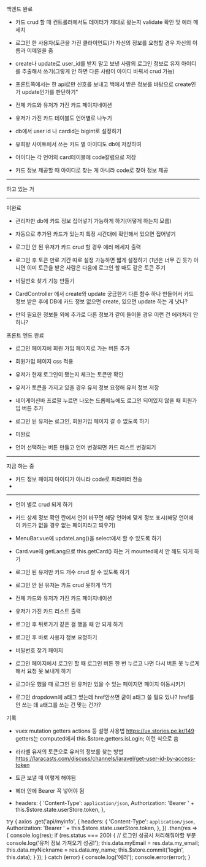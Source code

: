백엔드
완료

- 카드 crud 할 때 컨트롤러에서도 데이터가 제대로 왔는지 validate 확인 및 에러 메세지
- 로그인 한 사용자(토큰을 가진 클라이언트)가 자신의 정보를 요청할 경우 자신의 이름과 이메일을 줌

- create나 update로 user_id를 받지 말고 보낸 사람의 로그인 정보로 유저 아이디를 추출해서 쓰기(그렇게 안 하면 다른 사람이 아이디 바꿔서 crud 가능)
- 프론트쪽에서는 한 api로만 신호를 보내고
  백에서 받은 정보를 바탕으로 create인가 update인가를 판단하기"

- 전체 카드와 유저가 가진 카드 페이지네이션

- 유저가 가진 카드 테이블도 언어별로 나누기

- db에서 user id 나 cardid는 bigint로 설정하기

- 유희왕 사이트에서 쓰는 카드 별 아이디도 db에 저장하여
- 아이디는 각 언어의 card테이블에 code칼럼으로 저장
- 카드 정보 제공할 때 아이디로 찾는 게 아니라 code로 찾아 정보 제공

---

하고 있는 거

---

미완료

- 관리자만 db에 카드 정보 집어넣기 가능하게 하기(어떻게 하는지 모름)
- 자동으로 추가된 카드가 있는지 특정 시간대에 확인해서 있으면 집어넣기

- 로그인 안 된 유저가 카드 crud 할 경우 에러 메세지 출력

- 로그인 후 토큰 만료 기간 따로 설정 가능하면 짧게 설정하기 (1년은 너무 긴 듯?)
  아니면 이미 토큰을 받은 사람은 다음에 로그인 할 때도 같은 토큰 주기

- 비밀번호 찾기 기능 만들기

- CardController 에서 create와 update 궁금한거
  다른 함수 하나 만들어서 카드 정보 받은 후에 DB에 카드 정보 없으면 create, 있으면 update 하는 게 낫나?

- 만약 필요한 정보들 외에 추가로 다른 정보가 같이 들어올 경우 이런 건 에러처리 안 하나?

프론트 엔드
완료

- 로그인 페이지에 회원 가입 페이지로 가는 버튼 추가
- 회원가입 페이지 css 적용
- 유저가 현재 로그인이 됐는지 체크는 토큰만 확인
- 유저가 토큰을 가지고 있을 경우 유저 정보 요청해 유저 정보 저장
- 네이게이션바 프로필 누르면 나오는 드롭메뉴에도 로그인 되어있지 않을 때 회원가입 버튼 추가
- 로그인 된 유저는 로그인, 회원가입 페이지 갈 수 없도록 하기

- 미완료

- 언어 선택하는 버튼 만들고 언어 변경되면 카드 리스트 변경되기

---

지금 하는 중

- 카드 정보 페이지 아이디가 아니라 code로 파라미터 전송
-

---

- 언어 별로 crud 되게 하기

- 카드 상세 정보 확인 란에서 언어 바꾸면 해당 언어에 맞게 정보 표시(해당 언어에 이 카드가 없을 경우 없는 페이지라고 띄우기)

- MenuBar.vue에 updateLang()을 select에서 할 수 있도록 하기
- Card.vue에 getLang으로 this.getCard() 하는 거 mounted에서 안 해도 되게 하기

- 로그인 된 유저만 카드 개수 crud 할 수 있도록 하기
- 로그인 안 된 유저는 카드 crud 못하게 막기

- 전체 카드와 유저가 가진 카드 페이지네이션
- 유저가 가진 카드 리스트 출력

- 로그인 후 뒤로가기 같은 걸 했을 때 안 되게 하기

- 로그인 후 바로 사용자 정보 요청하기

- 비밀번호 찾기 페이지

- 로그인 페이지에서 로그인 할 때 로그인 버튼 한 번 누르고 나면 다시 버튼 못 누르게 해서 요청 못 보내게 하기

- 로그아웃 했을 때 로그인 된 유저만 있을 수 있는 페이지면 페이지 이동시키기

- 로그인 dropdown에 a태그 썼는데 href안쓰면 굳이 a태그 쓸 필요 있나? href를 안 쓰는 데 a태그를 쓰는 건 맞는 건가?

기록

- vuex mutation getters actions 등 설명 사용법
  https://ux.stories.pe.kr/149
  getters는 computed에서 this.$store.getters.isLogin; 이런 식으로 씀

- 라라벨 유저의 토큰으로 유저의 정보를 찾는 방법
  https://laracasts.com/discuss/channels/laravel/get-user-id-by-access-token

- 토큰 보낼 때 이렇게 해야됨
- 헤더 안에 Bearer 꼭 넣어야 됨
- headers: {
  'Content-Type': `application/json`,
  Authorization: 'Bearer ' + this.$store.state.userStore.token,
  },

try {
axios
.get('api/myinfo', {
headers: {
'Content-Type': `application/json`,
Authorization: 'Bearer ' + this.$store.state.userStore.token,
            },
          })
          .then(res => {
            console.log(res);
            if (res.status === 200) {
              // 로그인 성공시 처리해줘야할 부분
              console.log('유저 정보 가져오기 성공!');
              this.data.myEmail = res.data.my_email;
              this.data.myNickname = res.data.my_name;
              this.$store.commit('login', this.data);
}
});
} catch (error) {
console.log('에러');
console.error(error);
}
